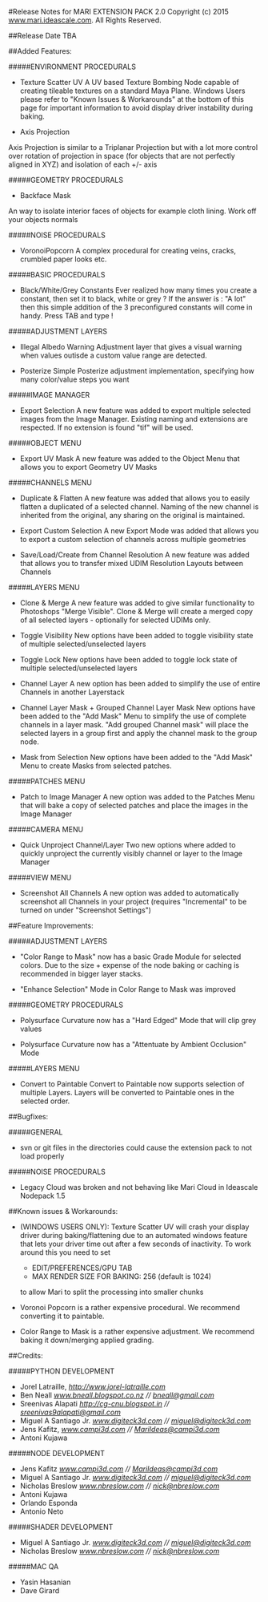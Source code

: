 #Release Notes for MARI EXTENSION PACK 2.0
Copyright (c) 2015 www.mari.ideascale.com. All Rights Reserved.

##Release Date
TBA

##Added Features:


#####ENVIRONMENT PROCEDURALS

- Texture Scatter UV
  A UV based Texture Bombing Node capable of creating tileable textures on a standard 
  Maya Plane. Windows Users please refer to "Known Issues & Workarounds" at the bottom of this page
  for important information to avoid display driver instability during baking.

- Axis Projection

Axis Projection is similar to a Triplanar Projection but with a lot more control over
rotation of projection in space (for objects that are not perfectly aligned in XYZ)
and isolation of each +/- axis

#####GEOMETRY PROCEDURALS

- Backface Mask

An way to isolate interior faces of objects for example cloth lining. Work off your objects normals

#####NOISE PROCEDURALS

- VoronoiPopcorn
A complex procedural for creating veins, cracks, crumbled paper looks etc.


#####BASIC PROCEDURALS

- Black/White/Grey Constants
Ever realized how many times you create a constant, then set it to black, white or grey ? 
If the answer is : "A lot" then this simple addition of the 3 preconfigured constants will come in handy.
Press TAB and type !


#####ADJUSTMENT LAYERS

- Illegal Albedo Warning
Adjustment layer that gives a visual warning when values outisde a custom value range are detected.

- Posterize
Simple Posterize adjustment implementation, specifying how many color/value steps you want


#####IMAGE MANAGER

- Export Selection
A new feature was added to export multiple selected images from the Image Manager.
Existing naming and extensions are respected. If no extension is found "tif" will be used.


#####OBJECT MENU

- Export UV Mask
A new feature was added to the Object Menu that allows you to export Geometry UV Masks


#####CHANNELS MENU

- Duplicate & Flatten
A new feature was added that allows you to easily flatten a duplicated of a selected channel.
Naming of the new channel is inherited from the original, any sharing on the original is maintained.

- Export Custom Selection
A new Export Mode was added that allows you to export a custom selection of channels across multiple geometries

- Save/Load/Create from Channel Resolution
A new feature was added that allows you to transfer mixed UDIM Resolution Layouts between Channels


#####LAYERS MENU

- Clone & Merge
A new feature was added to give similar functionality to Photoshops "Merge Visible".
Clone & Merge will create a merged copy of all selected layers - optionally for selected UDIMs only.

- Toggle Visibility
New options have been added to toggle visibility state of multiple selected/unselected layers

- Toggle Lock
New options have been added to toggle lock state of multiple selected/unselected layers

- Channel Layer
A new option has been added to simplify the use of entire Channels in another Layerstack

- Channel Layer Mask + Grouped Channel Layer Mask
New options have been added to the "Add Mask" Menu to simplify the use of complete channels in a layer mask.
"Add grouped Channel mask" will place the selected layers in a group first and apply the channel mask to the group node.

- Mask from Selection
New options have been added to the "Add Mask" Menu to create Masks from selected patches.


#####PATCHES MENU

- Patch to Image Manager
A new option was added to the Patches Menu that will bake a copy of selected patches
and place the images in the Image Manager


#####CAMERA MENU

- Quick Unproject Channel/Layer
Two new options where added to quickly unproject the currently visibly
channel or layer to the Image Manager


#####VIEW MENU

- Screenshot All Channels
A new option was added to automatically screenshot all Channels in your project
(requires "Incremental" to be turned on under "Screenshot Settings")



##Feature Improvements:


#####ADJUSTMENT LAYERS

- "Color Range to Mask" now has a basic Grade Module for selected colors. Due to the size + expense 
  of the node baking or caching is recommended in bigger layer stacks.

- "Enhance Selection" Mode in Color Range to Mask was improved

#####GEOMETRY PROCEDURALS

- Polysurface Curvature now has a "Hard Edged" Mode that will clip grey values

- Polysurface Curvature now has a "Attentuate by Ambient Occlusion" Mode


#####LAYERS MENU

- Convert to Paintable
Convert to Paintable now supports selection of multiple Layers.
Layers will be converted to Paintable ones in the selected order.



##Bugfixes:


#####GENERAL

- svn or git files in the directories could cause the extension pack to not load properly


#####NOISE PROCEDURALS

- Legacy Cloud was broken and not behaving like Mari Cloud in Ideascale Nodepack 1.5



##Known issues & Workarounds:


- (WINDOWS USERS ONLY): Texture Scatter UV will crash your display driver during baking/flattening
  due to an automated windows feature that lets your driver time out after
  a few seconds of inactivity. To work around this you need to set

  - EDIT/PREFERENCES/GPU TAB
  - MAX RENDER SIZE FOR BAKING: 256 (default is 1024)

  to allow Mari to split the processing into smaller chunks

- Voronoi Popcorn is a rather expensive procedural. We recommend converting it to paintable.

- Color Range to Mask is a rather expensive adjustment. We recommend baking it down/merging
  applied grading.




##Credits:

#####PYTHON DEVELOPMENT

- Jorel Latraille, *http://www.jorel-latraille.com*
- Ben Neall *www.bneall.blogspot.co.nz //  bneall@gmail.com*
- Sreenivas Alapati *http://cg-cnu.blogspot.in // sreenivas9alapati@gmail.com*
- Miguel A Santiago Jr. *www.digiteck3d.com // miguel@digiteck3d.com*
- Jens Kafitz, *www.campi3d.com // MariIdeas@campi3d.com*
- Antoni Kujawa


#####NODE DEVELOPMENT

- Jens Kafitz *www.campi3d.com // MariIdeas@campi3d.com*
- Miguel A Santiago Jr. *www.digiteck3d.com // miguel@digiteck3d.com*
- Nicholas Breslow *www.nbreslow.com // nick@nbreslow.com*
- Antoni Kujawa
- Orlando Esponda
- Antonio Neto


#####SHADER DEVELOPMENT

- Miguel A Santiago Jr. *www.digiteck3d.com // miguel@digiteck3d.com*
- Nicholas Breslow *www.nbreslow.com // nick@nbreslow.com*


#####MAC QA

- Yasin Hasanian
- Dave Girard
